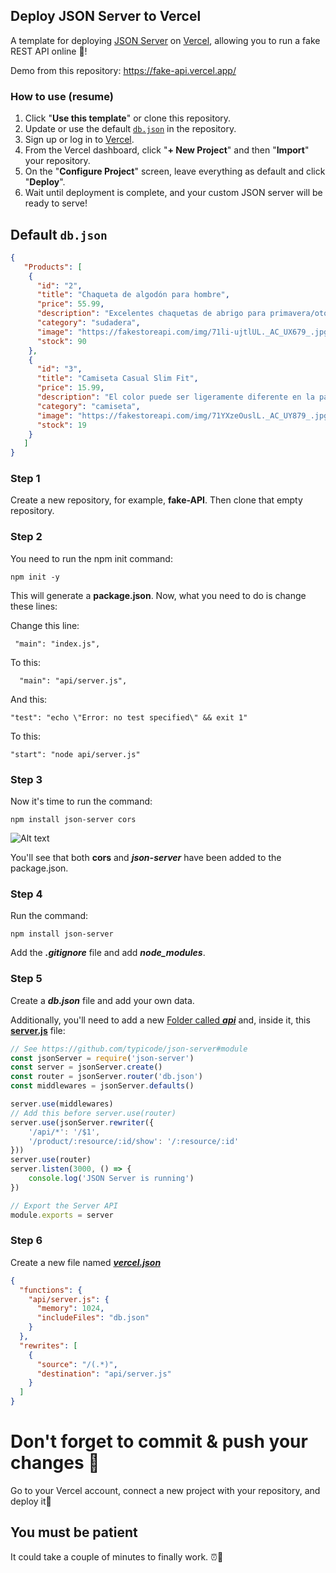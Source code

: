 
## Deploy JSON Server to Vercel

A template for deploying [JSON Server](https://github.com/typicode/json-server) on [Vercel](https://vercel.com), allowing you to run a fake REST API online 🐣!

Demo from this repository: 
https://fake-api.vercel.app/
### How to use (resume)

1. Click "**Use this template**" or clone this repository.
2. Update or use the default [`db.json`](./db.json) in the repository.
3. Sign up or log in to [Vercel](https://vercel.com).
4. From the Vercel dashboard, click "**+ New Project**" and then "**Import**" your repository.
5. On the "**Configure Project**" screen, leave everything as default and click "**Deploy**".
6. Wait until deployment is complete, and your custom JSON server will be ready to serve!

## Default `db.json`

```json
{
   "Products": [
    {
      "id": "2",
      "title": "Chaqueta de algodón para hombre",
      "price": 55.99,
      "description": "Excelentes chaquetas de abrigo para primavera/otoño/invierno, adecuadas para muchas ocasiones, como trabajar, hacer caminatas, acampar, escalar montañas/rocas, andar en bicicleta, viajar u otras actividades al aire libre. Buena opción de regalo para usted o su familiar. Un amor de corazón cálido al Padre, esposo o hijo en este día de acción de gracias o Navidad.",
      "category": "sudadera",
      "image": "https://fakestoreapi.com/img/71li-ujtlUL._AC_UX679_.jpg",
      "stock": 90
    },
    {
      "id": "3",
      "title": "Camiseta Casual Slim Fit",
      "price": 15.99,
      "description": "El color puede ser ligeramente diferente en la pantalla y en la práctica. / Tenga en cuenta que la constitución corporal varía según la persona, por lo tanto, la información detallada sobre el tamaño debe revisarse a continuación en la descripción del producto.",
      "category": "camiseta",
      "image": "https://fakestoreapi.com/img/71YXzeOuslL._AC_UY879_.jpg",
      "stock": 19
    }
   ]
}
```

### Step 1

Create a new repository, for example, **fake-API**. Then clone that empty repository.

### Step 2

You need to run the npm init command:
```
npm init -y
```

This will generate a **package.json**. Now, what you need to do is change these lines:

Change this line:
``` 
 "main": "index.js",
```

To this:

```
  "main": "api/server.js",
```

And this:

```
"test": "echo \"Error: no test specified\" && exit 1"
```

To this:

```
"start": "node api/server.js"
```

### Step 3

Now it's time to run the command:

```
npm install json-server cors
```

![Alt text](image.png)

You'll see that both **cors** and ***json-server*** have been added to the package.json.

### Step 4

Run the command:
```
npm install json-server
```

Add the ***.gitignore*** file and add ***node_modules***.

### Step 5

Create a ***db.json*** file and add your own data.

Additionally, you'll need to add a new [Folder called ***api***](./api/)  and, inside it, this [**server.js**](./api/server.js) file:

```javascript
// See https://github.com/typicode/json-server#module
const jsonServer = require('json-server')
const server = jsonServer.create()
const router = jsonServer.router('db.json')
const middlewares = jsonServer.defaults()

server.use(middlewares)
// Add this before server.use(router)
server.use(jsonServer.rewriter({
    '/api/*': '/$1',
    '/product/:resource/:id/show': '/:resource/:id'
}))
server.use(router)
server.listen(3000, () => {
    console.log('JSON Server is running')
})

// Export the Server API
module.exports = server
```

### Step 6

Create a new file named [***vercel.json***](./vercel.json)

```json
{
  "functions": {
    "api/server.js": {
      "memory": 1024,
      "includeFiles": "db.json"
    }
  },
  "rewrites": [
    {
      "source": "/(.*)",
      "destination": "api/server.js"
    }
  ]
}
```

# Don't forget to commit & push your changes 🐣

Go to your Vercel account, connect a new project with your repository, and deploy it💙

## You must be patient

It could take a couple of minutes to finally work. ⏰🥹

